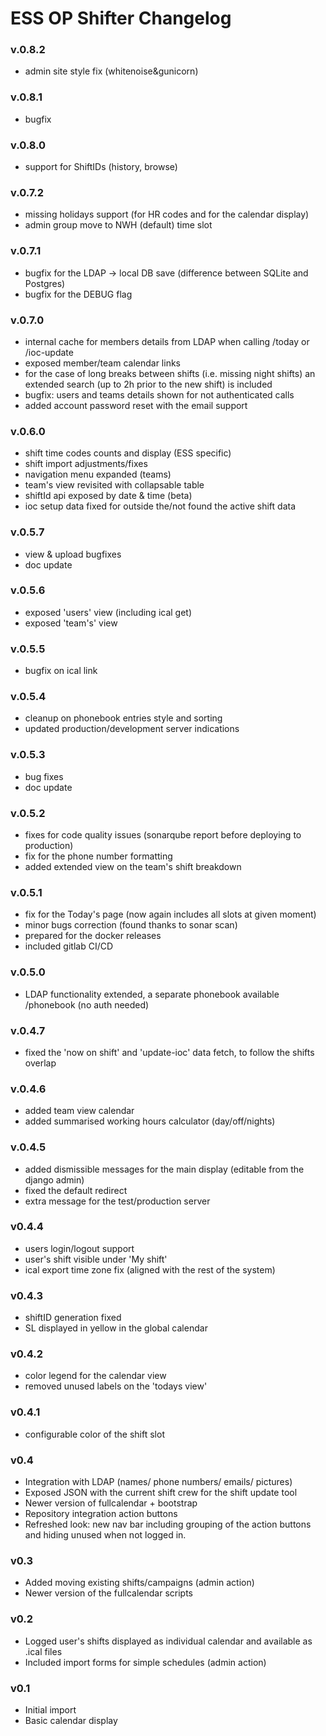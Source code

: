 # ESS OP Shifter Changelog

### v.0.8.2
- admin site style fix (whitenoise&gunicorn)

### v.0.8.1
- bugfix

### v.0.8.0
- support for ShiftIDs (history, browse)

### v.0.7.2
- missing holidays support (for HR codes and for the calendar display)
- admin group move to NWH (default) time slot

### v.0.7.1
- bugfix for the LDAP -> local DB save (difference between SQLite and Postgres)
- bugfix for the DEBUG flag

### v.0.7.0
- internal cache for members details from LDAP when calling /today or /ioc-update
- exposed member/team calendar links
- for the case of long breaks between shifts (i.e. missing night shifts) an extended 
    search (up to 2h prior to the new shift) is included
- bugfix: users and teams details shown for not authenticated calls
- added account password reset with the email support

### v.0.6.0
- shift time codes counts and display (ESS specific)
- shift import adjustments/fixes
- navigation menu expanded (teams)
- team's view revisited with collapsable table
- shiftId api exposed by date & time (beta)
- ioc setup data fixed for outside the/not found the active shift data

### v.0.5.7
- view & upload bugfixes
- doc update

### v.0.5.6
- exposed 'users' view (including ical get)
- exposed 'team's' view

### v.0.5.5
- bugfix on ical link

### v.0.5.4
- cleanup on phonebook entries style and sorting
- updated production/development server indications

### v.0.5.3
- bug fixes
- doc update

### v.0.5.2
- fixes for code quality issues (sonarqube report before deploying to production)
- fix for the phone number formatting
- added extended view on the team's shift breakdown

### v.0.5.1
- fix for the Today's page (now again includes all slots at given moment)
- minor bugs correction (found thanks to sonar scan)
- prepared for the docker releases
- included gitlab CI/CD

### v.0.5.0
- LDAP functionality extended, a separate phonebook available /phonebook (no auth needed)

### v.0.4.7
- fixed the 'now on shift' and 'update-ioc' data fetch, to follow the shifts overlap

### v.0.4.6
- added team view calendar
- added summarised working hours calculator  (day/off/nights)

### v.0.4.5
- added dismissible messages for the main display (editable from the django admin)
- fixed the default redirect
- extra message for the test/production server

### v0.4.4
- users login/logout support
- user's shift visible under 'My shift'
- ical export time zone fix (aligned with the rest of the system)

### v0.4.3
- shiftID generation fixed
- SL displayed in yellow in the global calendar

### v0.4.2
- color legend for the calendar view
- removed unused labels on the 'todays view'

### v0.4.1
- configurable color of the shift slot

### v0.4
- Integration with LDAP (names/ phone numbers/ emails/ pictures)
- Exposed JSON with the current shift crew for the shift update tool
- Newer version of fullcalendar + bootstrap
- Repository integration action buttons
- Refreshed look: new nav bar including grouping of the action buttons and hiding unused when not logged in.

### v0.3
- Added moving existing shifts/campaigns (admin action)
- Newer version of the fullcalendar scripts

### v0.2
- Logged user's shifts displayed as individual calendar and available as .ical files
- Included import forms for simple schedules (admin action)

### v0.1
- Initial import
- Basic calendar display